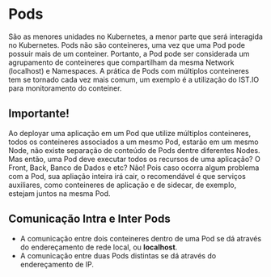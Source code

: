 # Pods

São as menores unidades no Kubernetes, a menor parte que será interagida no Kubernetes. Pods não são conteineres, uma vez que uma Pod pode possuir mais de um conteiner.
Portanto, a Pod pode ser considerada um agrupamento de conteineres que compartilham da mesma Network (localhost) e Namespaces.
A prática de Pods com múltiplos conteineres tem se tornado cada vez mais comum, um exemplo é a utilização do IST.IO para monitoramento do conteiner.

## Importante! 

Ao deployar uma aplicação em um Pod que utilize múltiplos conteineres, todos os conteineres associados a um mesmo Pod, estarão em um mesmo Node, não existe separação de conteúdo de Pods dentre diferentes Nodes.
Mas então, uma Pod deve executar todos os recursos de uma aplicação? O Front, Back, Banco de Dados e etc? Não! Pois caso ocorra algum problema com a Pod, sua apliação inteira irá cair, o recomendável é que serviços auxiliares, como conteineres de aplicação e de sidecar, de exemplo, estejam juntos na mesma Pod.

## Comunicação Intra e Inter Pods

* A comunicação entre dois conteineres dentro de uma Pod se dá através do endereçamento de rede local, ou **localhost**.
* A comunicação entre duas Pods distintas se dá através do endereçamento de IP.
